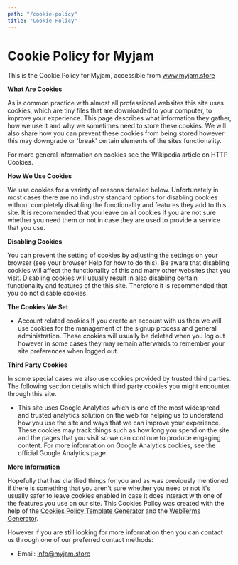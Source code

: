 ```yaml
---
path: "/cookie-policy"
title: "Cookie Policy"
---
```

# Cookie Policy for Myjam

This is the Cookie Policy for Myjam, accessible from www.myjam.store

**What Are Cookies**

As is common practice with almost all professional websites this site uses cookies, which are tiny files that are downloaded to your computer, to improve your experience. This page describes what information they gather, how we use it and why we sometimes need to store these cookies. We will also share how you can prevent these cookies from being stored however this may downgrade or &#39;break&#39; certain elements of the sites functionality.

For more general information on cookies see the Wikipedia article on HTTP Cookies.

**How We Use Cookies**

We use cookies for a variety of reasons detailed below. Unfortunately in most cases there are no industry standard options for disabling cookies without completely disabling the functionality and features they add to this site. It is recommended that you leave on all cookies if you are not sure whether you need them or not in case they are used to provide a service that you use.

**Disabling Cookies**

You can prevent the setting of cookies by adjusting the settings on your browser (see your browser Help for how to do this). Be aware that disabling cookies will affect the functionality of this and many other websites that you visit. Disabling cookies will usually result in also disabling certain functionality and features of the this site. Therefore it is recommended that you do not disable cookies.

**The Cookies We Set**

- Account related cookies
  If you create an account with us then we will use cookies for the management of the signup process and general administration. These cookies will usually be deleted when you log out however in some cases they may remain afterwards to remember your site preferences when logged out.

**Third Party Cookies**

In some special cases we also use cookies provided by trusted third parties. The following section details which third party cookies you might encounter through this site.

- This site uses Google Analytics which is one of the most widespread and trusted analytics solution on the web for helping us to understand how you use the site and ways that we can improve your experience. These cookies may track things such as how long you spend on the site and the pages that you visit so we can continue to produce engaging content.
  For more information on Google Analytics cookies, see the official Google Analytics page.

**More Information**

Hopefully that has clarified things for you and as was previously mentioned if there is something that you aren&#39;t sure whether you need or not it&#39;s usually safer to leave cookies enabled in case it does interact with one of the features you use on our site. This Cookies Policy was created with the help of the [Cookies Policy Template Generator](https://www.cookiepolicygenerator.com/) and the [WebTerms Generator](https://www.webterms.org/).

However if you are still looking for more information then you can contact us through one of our preferred contact methods:

- Email: info@myjam.store
